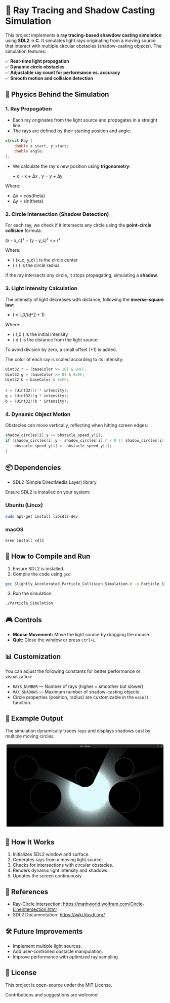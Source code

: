 # 🌟 Ray Tracing and Shadow Casting Simulation 

This project implements a **ray tracing-based shawdow casting simulation** using **SDL2** in **C**. It simulates light rays originating from a moving source that interact with multiple circular obstacles (shadow-casting objects). The simulation features:

✅ **Real-time light propagation**  
✅ **Dynamic circle obstacles**  
✅ **Adjustable ray count for performance vs. accuracy**  
✅ **Smooth motion and collision detection**

## 🧪 Physics Behind the Simulation

### 1. Ray Propagation
- Each ray originates from the light source and propagates in a straight line.
- The rays are defined by their starting position and angle:

```c
struct Ray {
    double x_start, y_start;
    double angle;
};
```
- We calculate the ray's new position using **trigonometry**:

  • x = x + ∆x , y = y + ∆y

Where:
- ∆x = cos(theta)
- ∆y = sin(theta)

### 2. Circle Intersection (Shadow Detection)
For each ray, we check if it intersects any circle using the **point-circle collision** formula:

(x - x_c)² + (y - y_c)² <= r²

Where:
- \( (x_c, y_c) \) is the circle center
- \( r \) is the circle radius

If the ray intersects any circle, it stops propagating, simulating a **shadow**.

### 3. Light Intensity Calculation
The intensity of light decreases with distance, following the **inverse-square law**:

- I = I_0/(d^2 + 1)

Where:
- \( I_0 \) is the initial intensity
- \( d \) is the distance from the light source

To avoid division by zero, a small offset (+1) is added.

The color of each ray is scaled according to its intensity:

```c
Uint32 r = (baseColor >> 16) & 0xFF;
Uint32 g = (baseColor >> 8) & 0xFF;
Uint32 b = baseColor & 0xFF;

r = (Uint32)(r * intensity);
g = (Uint32)(g * intensity);
b = (Uint32)(b * intensity);
```

### 4. Dynamic Object Motion
Obstacles can move vertically, reflecting when hitting screen edges:

```c
shadow_circles[i].y += obstacle_speed_y[i];
if (shadow_circles[i].y - shadow_circles[i].r < 0 || shadow_circles[i].y + shadow_circles[i].r > HEIGHT) {
    obstacle_speed_y[i] = -obstacle_speed_y[i];
}
```

## 📦 Dependencies
- SDL2 (Simple DirectMedia Layer) library

Ensure SDL2 is installed on your system:

### Ubuntu (Linux)
```bash
sudo apt-get install libsdl2-dev
```

### macOS
```bash
brew install sdl2
```

## 🚀 How to Compile and Run
1. Ensure SDL2 is installed.
2. Compile the code using `gcc`:

```bash
gcc Slightly_Accelerated_Particle_Collision_Simulation.c -o Particle_Simulation -lSDL2 -lm
```

3. Run the simulation:

```bash
./Particle_Simulation
```

## 🎮 Controls
- **Mouse Movement:** Move the light source by dragging the mouse.
- **Quit:** Close the window or press `Ctrl+C`.

## 📊 Customization
You can adjust the following constants for better performance or visualization:

- `RAYS_NUMBER` — Number of rays (higher = smoother but slower)
- `MAX_SHADOWS` — Maximum number of shadow-casting objects
- Circle properties (position, radius) are customizable in the `main()` function.

## 📸 Example Output
The simulation dynamically traces rays and displays shadows cast by multiple moving circles:

![Simulation Screenshot](example.png)

## 🧠 How It Works
1. Initializes SDL2 window and surface.
2. Generates rays from a moving light source.
3. Checks for intersections with circular obstacles.
4. Renders dynamic light intensity and shadows.
5. Updates the screen continuously.

## 📘 References
- Ray-Circle Intersection: https://mathworld.wolfram.com/Circle-LineIntersection.html
- SDL2 Documentation: https://wiki.libsdl.org/

## 🛠️ Future Improvements
- Implement multiple light sources.
- Add user-controlled obstacle manipulation.
- Improve performance with optimized ray sampling.

## 📜 License
This project is open-source under the MIT License.

Contributions and suggestions are welcome!


